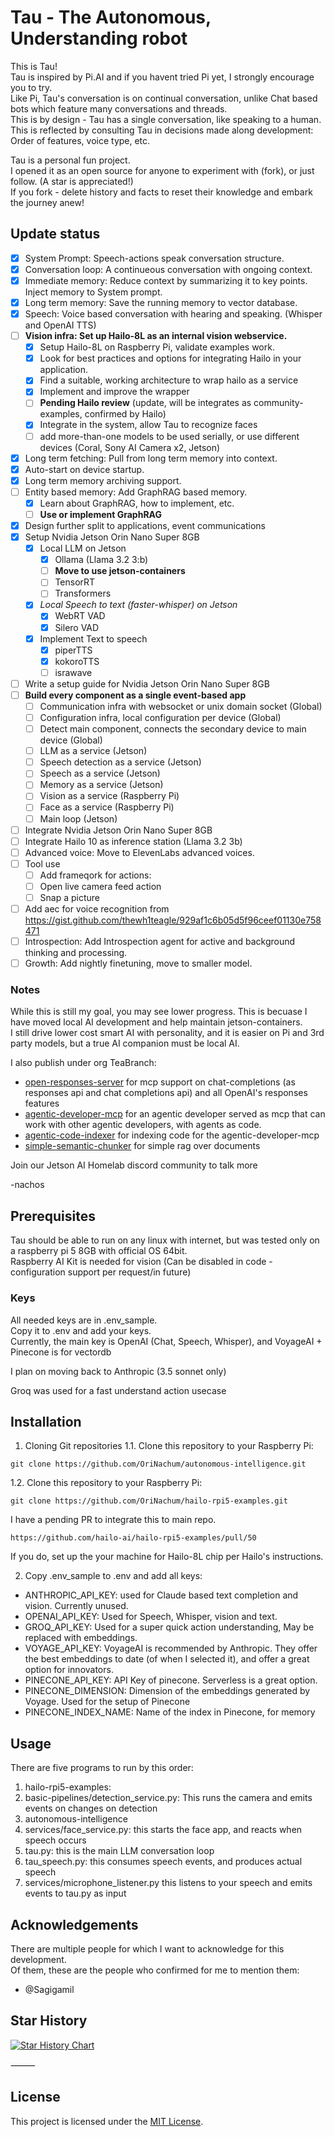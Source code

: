# Tau - The Autonomous, Understanding robot

This is Tau!  
Tau is inspired by Pi.AI and if you havent tried Pi yet, I strongly encourage you to try.  
Like Pi, Tau's conversation is on continual conversation, unlike Chat based bots which feature many conversations and threads.  
This is by design - Tau has a single conversation, like speaking to a human.  
This is reflected by consulting Tau in decisions made along development: Order of features, voice type, etc.

Tau is a personal fun project.  
I opened it as an open source for anyone to experiment with (fork), or just follow. (A star is appreciated!)  
If you fork - delete history and facts to reset their knowledge and embark the journey anew!  

## Update status

- [x] System Prompt: Speech-actions speak conversation structure.
- [x] Conversation loop: A continueous conversation with ongoing context.
- [x] Immediate memory: Reduce context by summarizing it to key points. Inject memory to System prompt.
- [x] Long term memory: Save the running memory to vector database.
- [x] Speech: Voice based conversation with hearing and speaking. (Whisper and OpenAI TTS)
- [ ] **Vision infra: Set up Hailo-8L as an internal vision webservice.**
  - [x] Setup Hailo-8L on Raspberry Pi, validate examples work.
  - [x] Look for best practices and options for integrating Hailo in your application.
  - [x] Find a suitable, working architecture to wrap hailo as a service
  - [x] Implement and improve the wrapper
  - [ ] **Pending Hailo review** (update, will be integrates as community-examples, confirmed by Hailo)
  - [x] Integrate in the system, allow Tau to recognize faces
  - [ ] add more-than-one models to be used serially, or use different devices (Coral, Sony AI Camera x2, Jetson)
- [x] Long term fetching: Pull from long term memory into context.
- [x] Auto-start on device startup.
- [x] Long term memory archiving support.
- [ ] Entity based memory: Add GraphRAG based memory.
  - [x] Learn about GraphRAG, how to implement, etc.
  - [ ] **Use or implement GraphRAG**
- [x] Design further split to applications, event communications
- [x] Setup Nvidia Jetson Orin Nano Super 8GB
  - [x] Local LLM on Jetson
    - [x] Ollama (Llama 3.2 3:b)
    - [ ] **Move to use jetson-containers**
    - [ ] TensorRT
    - [ ] Transformers
  - [x] *Local Speech to text (faster-whisper) on Jetson*
    - [x] WebRT VAD
    - [x] Silero VAD
  - [x] Implement Text to speech
    - [x] piperTTS
    - [x] kokoroTTS
    - [ ] israwave 
- [ ] Write a setup guide for Nvidia Jetson Orin Nano Super 8GB
- [ ] **Build every component as a single event-based app**
  - [ ] Communication infra with websocket or unix domain socket (Global)
  - [ ] Configuration infra, local configuration per device (Global)
  - [ ] Detect main component, connects the secondary device to main device (Global)
  - [ ] LLM as a service (Jetson)
  - [ ] Speech detection as a service (Jetson)
  - [ ] Speech as a service (Jetson)
  - [ ] Memory as a service (Jetson)
  - [ ] Vision as a service (Raspberry Pi)
  - [ ] Face as a service (Raspberry Pi)
  - [ ] Main loop (Jetson)
- [ ] Integrate Nvidia Jetson Orin Nano Super 8GB
- [ ] Integrate Hailo 10 as inference station (Llama 3.2 3b)
- [ ] Advanced voice: Move to ElevenLabs advanced voices.
- [ ] Tool use
  - [ ] Add frameqork for actions:
  - [ ] Open live camera feed action
  - [ ] Snap a picture
- [ ] Add aec for voice recognition from https://gist.github.com/thewh1teagle/929af1c6b05d5f96ceef01130e758471
- [ ] Introspection: Add Introspection agent for active and background thinking and processing.
- [ ] Growth: Add nightly finetuning, move to smaller model.

### Notes

While this is still my goal, you may see lower progress. 
This is becuase I have moved local AI development and help maintain jetson-containers.  
I still drive lower cost smart AI with personality, and it is easier on Pi and 3rd party models, but a true AI companion must be local AI.  

I also publish under org TeaBranch:
- [open-responses-server](https://github.com/teabranch/open-responses-server) for mcp support on chat-completions (as responses api and chat completions api) and all OpenAI's responses features
- [agentic-developer-mcp](https://github.com/teabranch/agentic-developer-mcp) for an agentic developer served as mcp that can work with other agentic developers, with agents as code.
- [agentic-code-indexer](https://github.com/teabranch/agentic-code-indexer) for indexing code for the agentic-developer-mcp
- [simple-semantic-chunker](https://github.com/teabranch/simple-semantic-chunker) for simple rag over documents

Join our Jetson AI Homelab discord community to talk more 

-nachos

## Prerequisites

Tau should be able to run on any linux with internet, but was tested only on a raspberry pi 5 8GB with official OS 64bit.  
Raspberry AI Kit is needed for vision (Can be disabled in code - configuration support per request/in future) 

### Keys
All needed keys are in .env_sample.  
Copy it to .env and add your keys.  
Currently, the main key is OpenAI (Chat, Speech, Whisper), and VoyageAI + Pinecone is for vectordb

I plan on moving back to Anthropic (3.5 sonnet only)

Groq was used for a fast understand action usecase

## Installation

1. Cloning Git repositories
1.1. Clone this repository to your Raspberry Pi:

```
git clone https://github.com/OriNachum/autonomous-intelligence.git
```

1.2. Clone this repository to your Raspberry Pi:
```
git clone https://github.com/OriNachum/hailo-rpi5-examples.git
```
I have a pending PR to integrate this to main repo.
```
https://github.com/hailo-ai/hailo-rpi5-examples/pull/50
```
If you do, set up the your machine for Hailo-8L chip per Hailo's instructions.


2. Copy .env_sample to .env and add all keys:
- ANTHROPIC_API_KEY: used for Claude based text completion and vision. Currently unused.
- OPENAI_API_KEY: Used for Speech, Whisper, vision and text.
- GROQ_API_KEY: Used for a super quick action understanding, May be replaced with embeddings.
- VOYAGE_API_KEY: VoyageAI is recommended by Anthropic. They offer the best embeddings to date (of when I selected it), and offer a great option for innovators.
- PINECONE_API_KEY: API Key of pinecone. Serverless is a great option.
- PINECONE_DIMENSION: Dimension of the embeddings generated by Voyage. Used for the setup of Pinecone
- PINECONE_INDEX_NAME: Name of the index in Pinecone, for memory

## Usage

There are five programs to run by this order:
1. hailo-rpi5-examples:
  1. basic-pipelines/detection_service.py: This runs the camera and emits events on changes on detection 
2. autonomous-intelligence
  1. services/face_service.py: this starts the face app, and reacts when speech occurs
  2. tau.py: this is the main LLM conversation loop
  3. tau_speech.py: this consumes speech events, and produces actual speech
  4. services/microphone_listener.py this listens to your speech and emits events to tau.py as input

## Acknowledgements

There are multiple people for which I want to acknowledge for this development.  
Of them, these are the people who confirmed for me to mention them: 
- @Sagigamil 
  
## Star History

[![Star History Chart](https://api.star-history.com/svg?repos=OriNachum/autonomous-intelligence&type=Date)](https://www.star-history.com/#OriNachum/autonomous-intelligence&Date)

⸻

## License

This project is licensed under the [MIT License](LICENSE).
